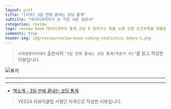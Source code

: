 ```yaml
---  
layout: post  
title: "[리뷰] 3일 만에 끝내는 코딩 통계"  
subtitle: "데이터과학자가 쓴 가장 쉬운 입문서"  
categories: review  
tags: review book 데이터과학자 통계 코딩 R 경우의수 확률 순열 조합 조건부확률 확률분포 추정 부트스트랩      
comments: true  
header-img: img/review/review-book-coding-statistics-3days-1.png
---  
```

  
> `사회평론아카데미` 출판사의 `"3일 만에 끝내는 코딩 통계(박준석 저)"`를 읽고 작성한 리뷰입니다.  

![표지](https://theorydb.github.io/assets/img/review/review-book-coding-statistics-3days-1.png)  

---


---

* [책소개 - 3일 만에 끝내는 코딩 통계](http://www.yes24.com/Product/Goods/104643376)

> YES24 리뷰어클럽 서평단 자격으로 작성한 리뷰입니다.